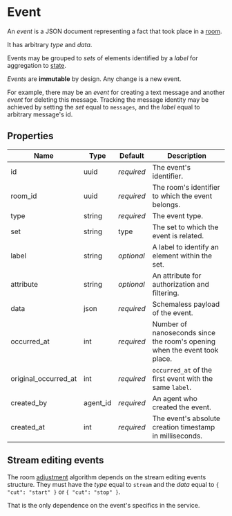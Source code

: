 # Event

An _event_ is a JSON document representing a fact that took place in a [room](room.md#room).

It has arbitrary _type_ and _data_.

Events may be grouped to _sets_ of elements identified by a _label_ for aggregation to
[state](state.md#state).

_Events_ are **immutable** by design. Any change is a new event.

For example, there may be an _event_ for creating a text message and another _event_ for deleting
this message. Tracking the message identity may be achieved by setting the _set_ equal to `messages`, and
the _label_ equal to arbitrary message's id.

## Properties

Name                 | Type     | Default    | Description
-------------------- | -------- | ---------- | -------------------------------------------------
id                   | uuid     | _required_ | The event's identifier.
room_id              | uuid     | _required_ | The room's identifier to which the event belongs.
type                 | string   | _required_ | The event type.
set                  | string   |       type | The set to which the event is related.
label                | string   | _optional_ | A label to identify an element within the set.
attribute            | string   | _optional_ | An attribute for authorization and filtering.
data                 | json     | _required_ | Schemaless payload of the event.
occurred_at          | int      | _required_ | Number of nanoseconds since the room's opening when the event took place.
original_occurred_at | int      | _required_ | `occurred_at` of the first event with the same `label`.
created_by           | agent_id | _required_ | An agent who created the event.
created_at           | int      | _required_ | The event's absolute creation timestamp in milliseconds.

## Stream editing events

The room [adjustment](room/adjust.md) algorithm depends on the stream editing events structure.
They must have the _type_ equal to `stream` and the _data_ equal to `{ "cut": "start" }` or `{ "cut": "stop" }`.

That is the only dependence on the event's specifics in the service.
